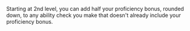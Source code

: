 Starting at 2nd level, you can add half your proficiency bonus, rounded down, to any ability check you make that doesn't already include your proficiency bonus.